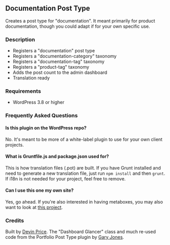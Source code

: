 ## Documentation Post Type

Creates a post type for "documentation". It meant primarily for product documentation, though you could adapt if for your own specific use.

### Description

* Registers a "documentation" post type
* Registers a "documentation-category" taxonomy
* Registers a "documentation-tag" taxonomy
* Registers a "product-tag" taxonomy
* Adds the post count to the admin dashboard
* Translation ready

### Requirements

* WordPress 3.8 or higher

### Frequently Asked Questions

#### Is this plugin on the WordPress repo?

No.  It's meant to be more of a white-label plugin to use for your own client projects.

#### What is Gruntfile.js and package.json used for?

This is how translation files (.pot) are built. If you have Grunt installed and need to generate a new translation file, just run `npm install` and then `grunt`. If i18n is not needed for your project, feel free to remove.

#### Can I use this one my own site?

Yes, go ahead. If you're also interested in having metaboxes, you may also want to look at [this project](https://github.com/devinsays/team-post-type).

### Credits

Built by [Devin Price](http://www.wptheming.com/).  The "Dashboard Glancer" class and much re-used code from the Portfolio Post Type plugin by [Gary Jones](http://gamajo.com/).